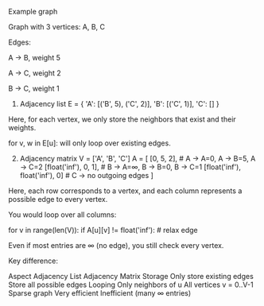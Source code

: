 Example graph

Graph with 3 vertices: A, B, C

Edges:

A → B, weight 5

A → C, weight 2

B → C, weight 1

1. Adjacency list
E = {
    'A': [('B', 5), ('C', 2)],
    'B': [('C', 1)],
    'C': []
}


Here, for each vertex, we only store the neighbors that exist and their weights.

for v, w in E[u]: will only loop over existing edges.

2. Adjacency matrix
V = ['A', 'B', 'C']
A = [
    [0, 5, 2],    # A → A=0, A → B=5, A → C=2
    [float('inf'), 0, 1],  # B → A=∞, B → B=0, B → C=1
    [float('inf'), float('inf'), 0]  # C → no outgoing edges
]


Here, each row corresponds to a vertex, and each column represents a possible edge to every vertex.

You would loop over all columns:

for v in range(len(V)):
    if A[u][v] != float('inf'):
        # relax edge


Even if most entries are ∞ (no edge), you still check every vertex.

Key difference:

Aspect	Adjacency List	Adjacency Matrix
Storage	Only store existing edges	Store all possible edges
Looping	Only neighbors of u	All vertices v = 0..V-1
Sparse graph	Very efficient	Inefficient (many ∞ entries)
